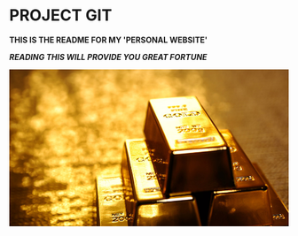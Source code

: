 # PROJECT GIT

**THIS IS THE README FOR MY 'PERSONAL WEBSITE'**

***READING THIS WILL PROVIDE YOU GREAT FORTUNE***

![Image](gold.jpg) 